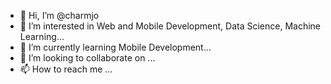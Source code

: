 - 👋 Hi, I’m @charmjo
- 👀 I’m interested in Web and Mobile Development, Data Science, Machine Learning...
- 🌱 I’m currently learning Mobile Development...
- 💞️ I’m looking to collaborate on ...
- 📫 How to reach me ...

<!---
charmjo/charmjo is a ✨ special ✨ repository because its `README.md` (this file) appears on your GitHub profile.
You can click the Preview link to take a look at your changes.
--->
